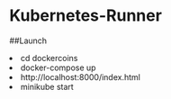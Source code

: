 # Kubernetes-Runner

##Launch 
<li>cd dockercoins</li>
<li>docker-compose up</li>
<li>http://localhost:8000/index.html</li>
<li>minikube start</li>
